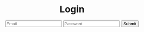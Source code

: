 <html lang="en">
  <head>
    <meta charset="UTF-8" />
    <meta http-equiv="X-UA-Compatible" content="IE=edge" />
    <meta name="viewport" content="width=device-width, initial-scale=1.0" />
    <title>Login</title>
  </head>

  <body>
    <h1 style="text-align: center; font-size: 30px">
Login
    </h1>
 <div style="margin: 0 auto; text-align: center">
    <input type="text" id="email" name="email" placeholder="Email">
    <input type="password" id="password" name="password" required placeholder="Password">
    <button type="submit" onclick="formSubmit()">Submit</button>
</div>

<script type="text/javascript">
    function formSubmit() {
        let email = document.getElementById("email").value;
        let password = document.getElementById("password").value;
        console.log(email);
        data = {email: email, password: password}
        console.log(data);

        fetch(
          `https://f1-backend.aadit.dev/authenticate`, {method: "POST", mode: 'cors',cache: 'default', credentials: 'same-origin', headers: {'Content-Type': "application/json"}, body: JSON.stringify(data)})
          .then((data) => {
            console.log(data);
          });
      }
</script>
